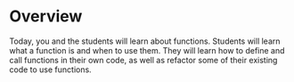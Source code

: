 
# Overview

Today, you and the students will learn about functions. Students will learn what a function is and when to use them. They will learn how to define and call functions in their own code, as well as refactor some of their existing code to use functions.
